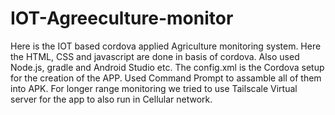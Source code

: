 # IOT-Agreeculture-monitor
Here is the IOT based cordova applied Agriculture monitoring system. Here the HTML, CSS and javascript are done in basis of cordova. Also used Node.js, gradle and Android Studio etc. The config.xml is the Cordova setup for the creation of the APP. Used Command Prompt to assamble all of them into APK. For longer range monitoring we tried to use Tailscale Virtual server for the app to also run in Cellular network.
